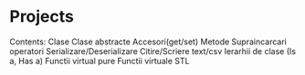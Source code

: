 # Projects
Contents:
  Clase
  Clase abstracte
  Accesori(get/set)
  Metode
  Supraincarcari operatori
  Serializare/Deserializare
  Citire/Scriere text/csv
  Ierarhii de clase (Is a, Has a)
  Functii virtual pure
  Functii virtuale
  STL
